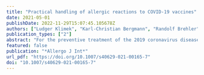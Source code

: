 ```yaml
---
title: "Practical handling of allergic reactions to COVID-19 vaccines"
date: 2021-05-01
publishDate: 2022-11-29T15:07:45.105678Z
authors: ["Ludger Klimek", "Karl-Christian Bergmann", "Randolf Brehler", "Wolfgang Pfützner", "Torsten Zuberbier", "Karin Hartmann", "Thilo Jakob", "Natalija Novak", "Johannes Ring", "Hans Merk", "Eckard Hamelmann", "Tobias Ankermann", "Sebastian Schmidt", "Eva Untersmayr", "Wolfram Hötzenecker", "Erika Jensen-Jarolim", "Knut Brockow", "Vera Mahler", "Margitta Worm"]
publication_types: ["2"]
abstract: "For the preventive treatment of the 2019 coronavirus disease (COVID-19) an unprecedented global research effort studied the safety and efficacy of new vaccine platforms that have not been previously used in humans. Less than one year after the discovery of the severe acute respiratory syndrome coronavirus 2 (SARS-CoV-2) viral sequence, these vaccines were approved for use in the European Union (EU) as well as in numerous other countries and mass vaccination efforts began. The so far in the EU approved mRNA vaccines BNT162b2 and mRNA-1273 are based on similar lipid-based nanoparticle carrier technologies; however, the lipid components differ. Severe allergic reactions and anaphylaxis after COVID-19 vaccination are very rare adverse events but have drawn attention due to potentially lethal outcomes and have triggered a high degree of uncertainty."
featured: false
publication: "*Allergo J Int*"
url_pdf: "https://doi.org/10.1007/s40629-021-00165-7"
doi: "10.1007/s40629-021-00165-7"
---
```


